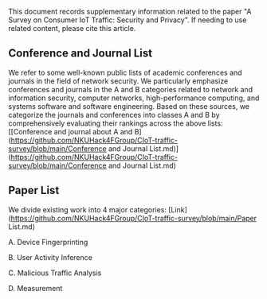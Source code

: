 This document records supplementary information related to the paper "A Survey on Consumer IoT Traffic: Security and Privacy". If needing to use related content, please cite this article. 

## Conference and Journal List
We refer to some well-known public lists of academic conferences and journals in the field of network security. We particularly emphasize conferences and journals in the A and B categories related to network and information security, computer networks, high-performance computing, and systems software and software engineering. Based on these sources, we categorize the journals and conferences into classes A and B by comprehensively evaluating their rankings across the above lists: [[Conference and journal about A and B](https://github.com/NKUHack4FGroup/CIoT-traffic-survey/blob/main/Conference and Journal List.md)](https://github.com/NKUHack4FGroup/CIoT-traffic-survey/blob/main/Conference and Journal List.md)

## Paper List
We divide existing work into 4 major categories: [Link](https://github.com/NKUHack4FGroup/CIoT-traffic-survey/blob/main/Paper List.md)

A. Device Fingerprinting

B. User Activity Inference

C. Malicious Traffic Analysis

D. Measurement



